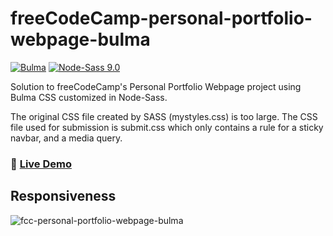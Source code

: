 # freeCodeCamp-personal-portfolio-webpage-bulma

[![Bulma](https://img.shields.io/badge/Bulma-0.9.4-00d1b2?logo=data:image/png;base64,iVBORw0KGgoAAAANSUhEUgAAABAAAAAQCAMAAAAoLQ9TAAAA+VBMVEUAAAD///////////////////////////////////////////////////////////////////////////+pJyiSAAAAD3RSTlMAMsD7eNQ98d/yw7VWPyk8gduyV3qPfMvHjWeYCsAAABCSURBVBhXYxhDoSgAAzg8d0NFA4AQFCA4AC4IC4jQ0NC5k5i5E5w5zr5////QBFyCgAAACV0RVh0ZGF0ZTpjcmVhdGUAMjAyMi0wNi0wOVQxMjoxNjo1MSswMDowMDqrY+sAAAAldEVYdGRhdGU6bW9kaWZ5ADIwMjItMDYtMDlUMTI6MTY6NTErMDA6MDBj5EwAAAAASUVORK5CYII=)](https://bulma.io) [![Node-Sass 9.0](https://img.shields.io/badge/Node--Sass-9.0-%23c6538c.svg)](https://www.npmjs.com/package/node-sass)

Solution to freeCodeCamp's Personal Portfolio Webpage project using Bulma CSS customized in Node-Sass.

The original CSS file created by SASS (mystyles.css) is too large. The CSS file used for submission is submit.css which only contains a rule for a sticky navbar, and a media query.

### 📀 [Live Demo](https://not-josue.github.io/freeCodeCamp-personal-portfolio-webpage-bulma/)

## Responsiveness

![fcc-personal-portfolio-webpage-bulma](https://github.com/not-josue/freeCodeCamp-personal-portfolio-webpage-bulma/assets/129870578/60241086-4c66-45eb-abc3-ce69e575126f)


